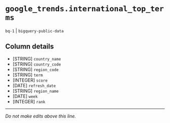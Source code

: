 # `google_trends.international_top_terms`
`bq-1` | `bigquery-public-data`

## Column details
* [STRING]    `country_name`
* [STRING]    `country_code`
* [STRING]    `region_code`
* [STRING]    `term`
* [INTEGER]   `score`
* [DATE]      `refresh_date`
* [STRING]    `region_name`
* [DATE]      `week`
* [INTEGER]   `rank`

-------------------------------------------------------------------------------
*Do not make edits above this line.*
